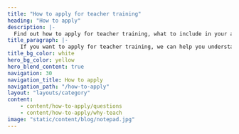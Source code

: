 ```yaml
---
title: "How to apply for teacher training"
heading: "How to apply"
description: |-
  Find out how to apply for teacher training, what to include in your application and how the process works.
title_paragraph: |-
    If you want to apply for teacher training, we can help you understand what to put in your application and how the process works.
title_bg_color: white
hero_bg_color: yellow
hero_blend_content: true
navigation: 30
navigation_title: How to apply
navigation_path: "/how-to-apply"
layout: "layouts/category"
content:
    - content/how-to-apply/questions
    - content/how-to-apply/why-teach
image: "static/content/blog/notepad.jpg"
---
```


